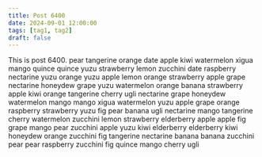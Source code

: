```yaml
---
title: Post 6400
date: 2024-09-01 12:00:00
tags: [tag1, tag2]
draft: false
---
```

This is post 6400.
pear
tangerine
orange
date
apple
kiwi
watermelon
xigua
mango
quince
quince
yuzu
strawberry
lemon
zucchini
date
raspberry
nectarine
yuzu
orange
yuzu
apple
lemon
orange
strawberry
apple
grape
nectarine
honeydew
grape
yuzu
watermelon
orange
banana
strawberry
apple
kiwi
orange
tangerine
cherry
ugli
nectarine
grape
honeydew
watermelon
mango
mango
xigua
watermelon
yuzu
apple
grape
orange
raspberry
strawberry
yuzu
fig
pear
banana
ugli
nectarine
mango
tangerine
cherry
watermelon
zucchini
lemon
strawberry
elderberry
apple
apple
fig
grape
mango
pear
zucchini
apple
yuzu
kiwi
elderberry
elderberry
kiwi
honeydew
orange
zucchini
fig
tangerine
nectarine
banana
banana
zucchini
pear
pear
raspberry
zucchini
fig
quince
mango
cherry
ugli

